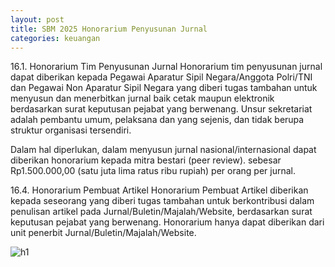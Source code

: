 ```yaml
---
layout: post
title: SBM 2025 Honorarium Penyusunan Jurnal
categories: keuangan
---
```


16.1. Honorarium Tim Penyusunan Jurnal
Honorarium tim penyusunan jurnal dapat diberikan kepada Pegawai Aparatur Sipil Negara/Anggota Polri/TNI dan Pegawai Non Aparatur Sipil Negara yang diberi tugas tambahan untuk menyusun dan menerbitkan jurnal baik cetak maupun elektronik berdasarkan surat keputusan pejabat yang berwenang. Unsur sekretariat adalah pembantu umum, pelaksana dan yang sejenis, dan tidak berupa struktur organisasi tersendiri.

Dalam hal diperlukan, dalam menyusun jurnal nasional/internasional dapat diberikan honorarium kepada mitra bestari (peer review). sebesar Rp1.500.000,00 (satu juta lima ratus ribu rupiah) per orang per jurnal.

16.4. Honorarium Pembuat Artikel
Honorarium Pembuat Artikel diberikan kepada seseorang yang diberi tugas tambahan untuk berkontribusi dalam penulisan artikel pada Jurnal/Buletin/Majalah/Website, berdasarkan surat keputusan pejabat yang berwenang. Honorarium hanya dapat diberikan dari unit penerbit Jurnal/Buletin/Majalah/Website.

![h1](https://blogger.googleusercontent.com/img/b/R29vZ2xl/AVvXsEhYqsWJ6T3Jfh177Mt_7cePUg59eGSVbN0-CnO8cA_RNboUBZoPZDA0FX-PwMowIsMspoyjwOtyzXptvUMpF6OZzis5IClI7Z7STRuckAh4JUPUC0eYWMluLFtki4zG92cmPvnGN6L5DCGsY3Tnw6odA0wP9cOhHUDJKXVlOcZKfsF2Rw/s1600/SBM_2025_Page_014.jpg)
